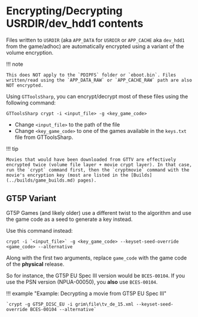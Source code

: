 # Encrypting/Decrypting USRDIR/dev_hdd1 contents

Files written to `USRDIR` (aka `APP_DATA` for `USRDIR` or `APP_CACHE` aka `dev_hdd1` from the game/adhoc) are automatically encrypted using a variant of the volume encryption.

!!! note

    This does NOT apply to the `PDIPFS` folder or `eboot.bin`. Files written/read using the `APP_DATA_RAW` or `APP_CACHE_RAW` path are also NOT encrypted.

Using `GTToolsSharp`, you can encrypt/decrypt most of these files using the following command:

```
GTToolsSharp crypt -i <input_file> -g <key_game_code>
```

* Change `<input_file>` to the path of the file
* Change `<key_game_code>` to one of the games available in the `keys.txt` file from GTToolsSharp.

!!! tip

    Movies that would have been downloaded from GTTV are effectively encrypted twice (volume file layer + movie crypt layer). In that case, run the `crypt` command first, then the `cryptmovie` command with the movie's encryption key (most are listed in the [Builds](../builds/game_builds.md) pages).
 
## GT5P Variant

GT5P Games (and likely older) use a different twist to the algorithm and use the game code as a seed to generate a key instead.

Use this command instead:

```
crypt -i `<input_file>` -g <key_game_code> --keyset-seed-override <game_code> --alternative
```

Along with the first two arguments, replace `game_code` with the game code of the **physical** release.

So for instance, the GT5P EU Spec III version would be `BCES-00104`. If you use the PSN version (NPUA-00050), you **also** use `BCES-00104`.

!!! example "Example: Decrypting a movie from GT5P EU Spec III"

    `crypt -g GT5P_DISC_EU -i grim\file\tv_de_15.xml --keyset-seed-override BCES-00104 --alternative`